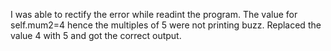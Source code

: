 I was able to rectify the error while readint the program. The value for self.mum2=4 hence the multiples of 5 were not printing buzz. Replaced the value 4 with 5 and got the correct output.
